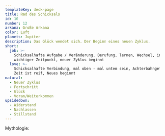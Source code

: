 ```yaml
---
templateKey: deck-page
title: Rad des Schicksals
id: 10
number: 12
arkana: Große Arkana
color: Luft
planets: Jupiter
description: Das Glück wendet sich. Der Beginn eines neuen Zyklus.
short:
  job: >-
    Schicksalhafte Aufgabe / Veränderung, Berufung, lernen, Wechsel, instabil,
    wichtiger Zeitpunkt, neuer Zyklus beginnt
  love: >-
    Schicksalhafte Verbindung, mal oben - mal unten sein, Achterbahngefühle, die
    Zeit ist reif, Neues beginnt
natural:
  - Neuer Zyklus
  - Fortschritt
  - Glück
  - Voran/Weiterkommen
upsidedown:
  - Widerstand
  - Nachlassen
  - Stillstand
---
```

Mythologie:
